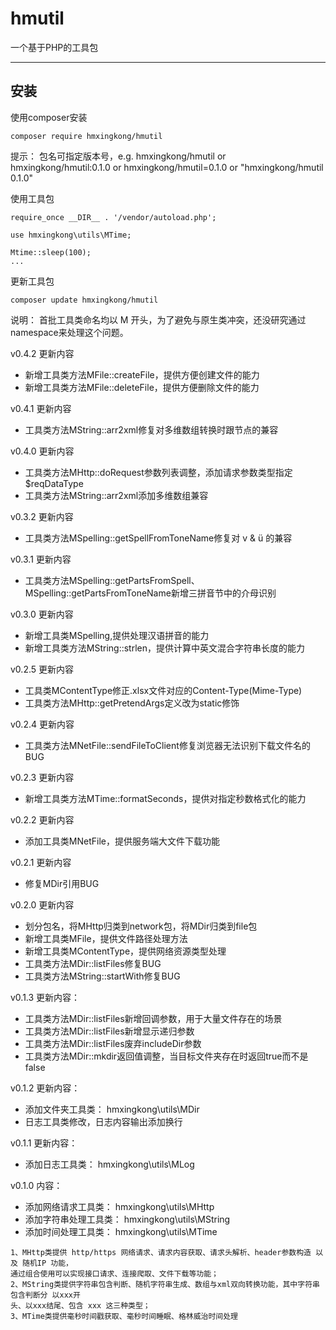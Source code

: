 # hmutil
一个基于PHP的工具包

-------------------------------------------------

## 安装

使用composer安装

~~~
composer require hmxingkong/hmutil
~~~
提示： 包名可指定版本号，e.g. hmxingkong/hmutil or hmxingkong/hmutil:0.1.0 or hmxingkong/hmutil=0.1.0 or "hmxingkong/hmutil 0.1.0"

使用工具包
~~~
require_once __DIR__ . '/vendor/autoload.php';

use hmxingkong\utils\MTime;

Mtime::sleep(100);
...
~~~

更新工具包
~~~
composer update hmxingkong/hmutil
~~~


说明：
    首批工具类命名均以 M 开头，为了避免与原生类冲突，还没研究通过namespace来处理这个问题。
   
   
v0.4.2 更新内容
 + 新增工具类方法MFile::createFile，提供方便创建文件的能力
 + 新增工具类方法MFile::deleteFile，提供方便删除文件的能力
   
v0.4.1 更新内容
 + 工具类方法MString::arr2xml修复对多维数组转换时跟节点的兼容
   
v0.4.0 更新内容
 + 工具类方法MHttp::doRequest参数列表调整，添加请求参数类型指定 $reqDataType
 + 工具类方法MString::arr2xml添加多维数组兼容
    
v0.3.2 更新内容
 + 工具类方法MSpelling::getSpellFromToneName修复对 v & ü 的兼容
    
v0.3.1 更新内容
 + 工具类方法MSpelling::getPartsFromSpell、MSpelling::getPartsFromToneName新增三拼音节中的介母识别
    
v0.3.0 更新内容
 + 新增工具类MSpelling,提供处理汉语拼音的能力
 + 新增工具类方法MString::strlen，提供计算中英文混合字符串长度的能力
    
v0.2.5 更新内容
 + 工具类MContentType修正.xlsx文件对应的Content-Type(Mime-Type)
 + 工具类方法MHttp::getPretendArgs定义改为static修饰
    
v0.2.4 更新内容
 + 工具类方法MNetFile::sendFileToClient修复浏览器无法识别下载文件名的BUG
    
v0.2.3 更新内容
 + 新增工具类方法MTime::formatSeconds，提供对指定秒数格式化的能力
    
v0.2.2 更新内容
 + 添加工具类MNetFile，提供服务端大文件下载功能
    
v0.2.1 更新内容
 + 修复MDir引用BUG
    
v0.2.0 更新内容
 + 划分包名，将MHttp归类到network包，将MDir归类到file包
 + 新增工具类MFile，提供文件路径处理方法
 + 新增工具类MContentType，提供网络资源类型处理
 + 工具类方法MDir::listFiles修复BUG
 + 工具类方法MString::startWith修复BUG
  
v0.1.3 更新内容：
 + 工具类方法MDir::listFiles新增回调参数，用于大量文件存在的场景
 + 工具类方法MDir::listFiles新增显示递归参数
 + 工具类方法MDir::listFiles废弃includeDir参数
 + 工具类方法MDir::mkdir返回值调整，当目标文件夹存在时返回true而不是false
  
v0.1.2 更新内容：
 + 添加文件夹工具类： hmxingkong\utils\MDir
 + 日志工具类修改，日志内容输出添加换行
  
v0.1.1 更新内容：
 + 添加日志工具类： hmxingkong\utils\MLog
    
v0.1.0 内容：

 + 添加网络请求工具类： hmxingkong\utils\MHttp
 + 添加字符串处理工具类： hmxingkong\utils\MString
 + 添加时间处理工具类： hmxingkong\utils\MTime
    
~~~
1、MHttp类提供 http/https 网络请求、请求内容获取、请求头解析、header参数构造 以及 随机IP 功能，
通过组合使用可以实现接口请求、连接爬取、文件下载等功能；
2、MString类提供字符串包含判断、随机字符串生成、数组与xml双向转换功能，其中字符串包含判断分 以xxx开
头、以xxx结尾、包含 xxx 这三种类型；
3、MTime类提供毫秒时间戳获取、毫秒时间睡眠、格林威治时间处理
~~~